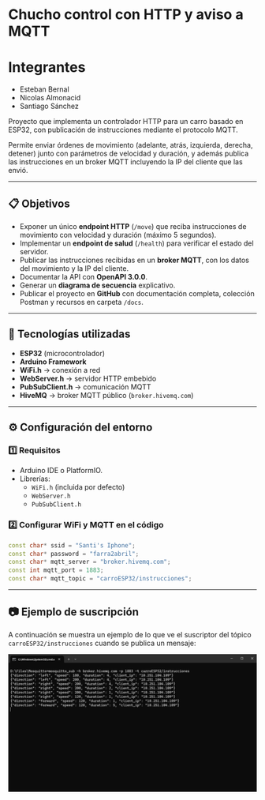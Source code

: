 # Chucho control con HTTP y aviso a MQTT

# Integrantes
- Esteban Bernal
- Nicolas Almonacid
- Santiago Sánchez

Proyecto que implementa un controlador HTTP para un carro basado en ESP32, con publicación de instrucciones mediante el protocolo MQTT.

Permite enviar órdenes de movimiento (adelante, atrás, izquierda, derecha, detener) junto con parámetros de velocidad y duración, y además publica las instrucciones en un broker MQTT incluyendo la IP del cliente que las envió.

---

## 📋 Objetivos

- Exponer un único **endpoint HTTP** (`/move`) que reciba instrucciones de movimiento con velocidad y duración (máximo 5 segundos).
- Implementar un **endpoint de salud** (`/health`) para verificar el estado del servidor.
- Publicar las instrucciones recibidas en un **broker MQTT**, con los datos del movimiento y la IP del cliente.
- Documentar la API con **OpenAPI 3.0.0**.
- Generar un **diagrama de secuencia** explicativo.
- Publicar el proyecto en **GitHub** con documentación completa, colección Postman y recursos en carpeta `/docs`.

---

## 🧠 Tecnologías utilizadas

- **ESP32** (microcontrolador)
- **Arduino Framework**
- **WiFi.h** → conexión a red
- **WebServer.h** → servidor HTTP embebido
- **PubSubClient.h** → comunicación MQTT
- **HiveMQ** → broker MQTT público (`broker.hivemq.com`)

---

## ⚙️ Configuración del entorno

### 1️⃣ Requisitos

- Arduino IDE o PlatformIO.
- Librerías:
  - `WiFi.h` (incluida por defecto)
  - `WebServer.h`
  - `PubSubClient.h`

### 2️⃣ Configurar WiFi y MQTT en el código

```cpp
const char* ssid = "Santi's Iphone";
const char* password = "farra2abril";
const char* mqtt_server = "broker.hivemq.com";
const int mqtt_port = 1883;
const char* mqtt_topic = "carroESP32/instrucciones";
```

---

## 📷 Ejemplo de suscripción

A continuación se muestra un ejemplo de lo que ve el suscriptor del tópico `carroESP32/instrucciones` cuando se publica un mensaje:

![Ejemplo de suscripción](docs/Subscriber.png)
